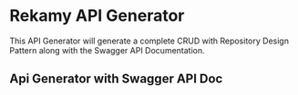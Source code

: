Rekamy API Generator
====================

This API Generator will generate a complete CRUD with Repository Design Pattern along with the Swagger API Documentation.

## Api Generator with Swagger API Doc